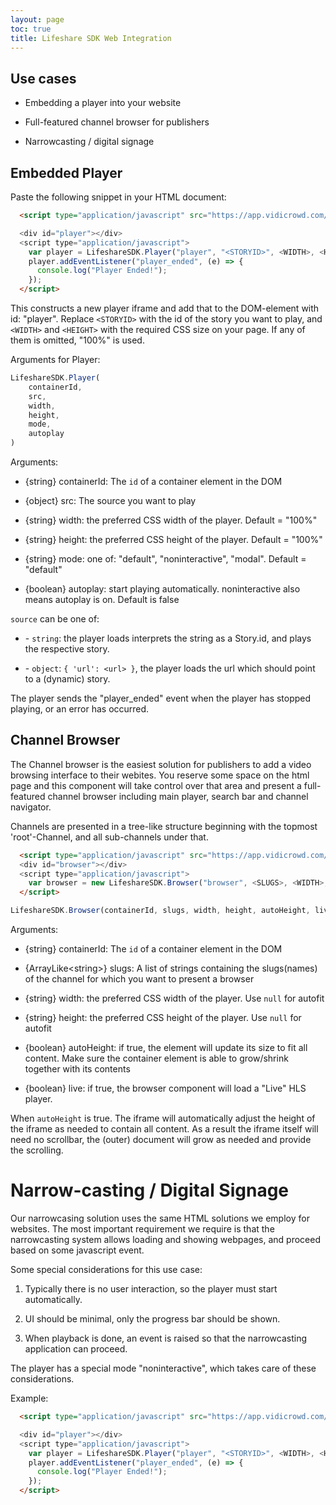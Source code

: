 ```yaml
---
layout: page
toc: true
title: Lifeshare SDK Web Integration
---
```


## Use cases

- Embedding a player into your website

- Full-featured channel browser for publishers

- Narrowcasting / digital signage

## Embedded Player

Paste the following snippet in your HTML document:

``` html
  <script type="application/javascript" src="https://app.vidicrowd.com/scripts/lifesharesdk-v3.js">

  <div id="player"></div>
  <script type="application/javascript">
    var player = LifeshareSDK.Player("player", "<STORYID>", <WIDTH>, <HEIGHT>, <MODE>, <AUTOPLAY>);
    player.addEventListener("player_ended", (e) => {
      console.log("Player Ended!");
    });
  </script>
```

This constructs a new player iframe and add that to the DOM-element with id: "player". Replace `<STORYID>` with the id of the story you want to play, and `<WIDTH>` and `<HEIGHT>` with the required CSS size on your page. If any of them is omitted, "100%" is used.

Arguments for Player:

``` javascript
LifeshareSDK.Player(
    containerId,
    src,
    width,
    height,
    mode,
    autoplay
)
```

Arguments:

- {string} containerId: The `id` of a container element in the DOM

- {object} src: The source you want to play

- {string} width: the preferred CSS width of the player. Default = "100%"

- {string} height: the preferred CSS height of the player. Default = "100%"

- {string} mode: one of: "default", "noninteractive", "modal". Default = "default"

- {boolean} autoplay: start playing automatically. noninteractive also means autoplay is on. Default is false

`source` can be one of:

- \- `string`: the player loads interprets the string as a Story.id, and plays the respective story.

- \- `object`: `{ 'url': <url> }`, the player loads the url which should point to a (dynamic) story.

The player sends the "player_ended" event when the player has stopped playing, or an error has occurred.

## Channel Browser

The Channel browser is the easiest solution for publishers to add a video browsing interface to their webites. You reserve some space on the html page and this component will take control over that area and present a full-featured channel browser including main player, search bar and channel navigator.

Channels are presented in a tree-like structure beginning with the topmost 'root'-Channel, and all sub-channels under that.

``` html
  <script type="application/javascript" src="https://app.vidicrowd.com/scripts/lifesharesdk-v3.js">
  <div id="browser"></div>
  <script type="application/javascript">
    var browser = new LifeshareSDK.Browser("browser", <SLUGS>, <WIDTH>, <HEIGHT>, <RESPONSIVE>)
  </script>
```

``` javascript
LifeshareSDK.Browser(containerId, slugs, width, height, autoHeight, live);
```

Arguments:

- {string} containerId: The `id` of a container element in the DOM

- {ArrayLike\<string\>} slugs: A list of strings containing the slugs(names) of the channel for which you want to present a browser

- {string} width: the preferred CSS width of the player. Use `null` for autofit

- {string} height: the preferred CSS height of the player. Use `null` for autofit

- {boolean} autoHeight: if true, the element will update its size to fit all content. Make sure the container element is able to grow/shrink together with its contents

- {boolean} live: if true, the browser component will load a "Live" HLS player.

When `autoHeight` is true. The iframe will automatically adjust the height of the iframe as needed to contain all content. As a result the iframe itself will need no scrollbar, the (outer) document will grow as needed and provide the scrolling.

# Narrow-casting / Digital Signage

Our narrowcasing solution uses the same HTML solutions we employ for websites. The most important requirement we require is that the narrowcasting system allows loading and showing webpages, and proceed based on some javascript event.

Some special considerations for this use case:

1.  Typically there is no user interaction, so the player must start automatically.

2.  UI should be minimal, only the progress bar should be shown.

3.  When playback is done, an event is raised so that the narrowcasting application can proceed.

The player has a special mode "noninteractive", which takes care of these considerations.

Example:

``` html
  <script type="application/javascript" src="https://app.vidicrowd.com/scripts/lifesharesdk-v3.js">

  <div id="player"></div>
  <script type="application/javascript">
    var player = LifeshareSDK.Player("player", "<STORYID>", <WIDTH>, <HEIGHT>, "noninteractive");
    player.addEventListener("player_ended", (e) => {
      console.log("Player Ended!");
    });
  </script>
```
